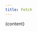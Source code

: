 ```yaml
---
title: Fetch
---
```


<script>
	import { onMount } from 'svelte'

	let content
	onMount(async () => {
		fetch('https://api.github.com/repos/babakfp/fetch-test-repo/contents/README.md')
		.then(response => response.json())
		.then(data => {
			console.log(data)
			content = data.content
			console.log(content)
			console.log(atob(content))
		}).catch(error => {
			console.log(error)
			return []
		})
	})
</script>

<!--
	❌ ERROR: </p> attempted to close an element that was not open
-->
<!-- {#if content}
	{@html atob(content)}
{:else}
	Loading...
{/if} -->

<!--
	✅ ERROR goes away: </p> attempted to close an element that was not open
	❌ but content doesn't get converted to HTML!
-->
<!-- {@html content ? atob(content) : 'Loading...'} -->

{content}
